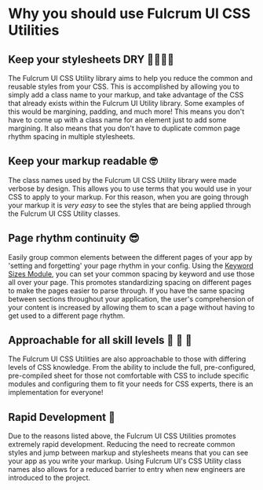 # Why you should use Fulcrum UI CSS Utilities

## Keep your stylesheets DRY 🚫💦👨‍💻

The Fulcrum UI CSS Utility library aims to help you reduce the common and reusable styles from your CSS. This is accomplished by allowing you to simply add a class name to your markup, and take advantage of the CSS that already exists within the Fulcrum UI Utility library. Some examples of this would be margining, padding, and much more! This means you don't have to come up with a class name for an element just to add some margining. It also means that you don't have to duplicate common page rhythm spacing in multiple stylesheets.

## Keep your markup readable 🤓

The class names used by the Fulcrum UI CSS Utility library were made verbose by design. This allows you to use terms that you would use in your CSS to apply to your markup. For this reason, when you are going through your markup it is _very easy_ to see the styles that are being applied through the Fulcrum UI CSS Utility classes.

## Page rhythm continuity 😎

Easily group common elements between the different pages of your app by 'setting and forgetting' your page rhythm in your config. Using the [Keyword Sizes Module](keyword-sizes.md), you can set your common spacing by keyword and use those all over your page. This promotes standardizing spacing on different pages to make the pages easier to parse through. If you have the same spacing between sections throughout your application, the user's comprehension of your content is increased by allowing them to scan a page without having to get used to a different page rhythm.

## Approachable for all skill levels 👶 👨 👴

The Fulcrum UI CSS Utilities are also approachable to those with differing levels of CSS knowledge. From the ability to include the full, pre-configured, pre-compiled sheet for those not comfortable with CSS to include specific modules and configuring them to fit your needs for CSS experts, there is an implementation for everyone!

## Rapid Development 🚀

Due to the reasons listed above, the Fulcrum UI CSS Utilities promotes extremely rapid development. Reducing the need to recreate common styles and jump between markup and stylesheets means that you can see your app as you write your markup. Using Fulcrum UI's CSS Utility class names also allows for a reduced barrier to entry when new engineers are introduced to the project.
